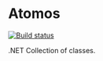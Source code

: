 # Atomos
[![Build status](https://ci.appveyor.com/api/projects/status/k37cmmb82v4fu6t9?svg=true)](https://ci.appveyor.com/project/Takumii/atomos)

.NET Collection of classes.
